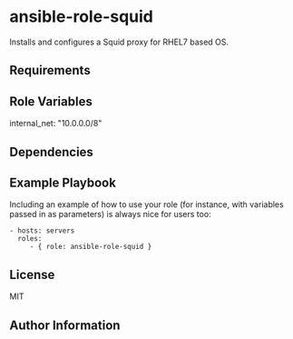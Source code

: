 ansible-role-squid
=========

Installs and configures a Squid proxy for RHEL7 based OS.

Requirements
------------


Role Variables
--------------

internal_net: "10.0.0.0/8"


Dependencies
------------


Example Playbook
----------------

Including an example of how to use your role (for instance, with variables passed in as parameters) is always nice for users too:

    - hosts: servers
      roles:
         - { role: ansible-role-squid }

License
-------

MIT

Author Information
------------------
